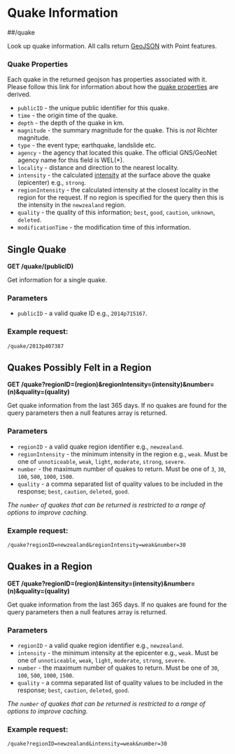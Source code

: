 # Quake Information

##/quake

 Look up quake information.  All calls return [GeoJSON](http://geojson.org/) with Point features.

### Quake Properties

 Each quake in the returned geojson has properties associated with it.
 Please follow this link for information about how the [quake properties](http://info.geonet.org.nz/x/J4IW) are derived.

 * `publicID` - the unique public identifier for this quake.
 * `time` - the origin time of the quake.
 * `depth` - the depth of the quake in km.
 * `magnitude` - the summary magnitude for the quake.  This is *not* Richter magnitude.
 * `type` - the event type; earthquake, landslide etc.
 * `agency` - the agency that located this quake.  The official GNS/GeoNet agency name for this field is WEL(*).
 * `locality` - distance and direction to the nearest locality.
 * `intensity` - the calculated [intensity](http://info.geonet.org.nz/x/b4Ih) at the surface above the quake (epicenter) e.g., `strong`.
 * `regionIntensity` - the calculated intensity at the closest locality in the region for the request.  If no region is specified for the query then this is the intensity in the `newzealand` region.
 * `quality` - the quality of this information; `best`, `good`, `caution`, `unknown`, `deleted`.
 * `modificationTime` - the modification time of this information.
## Single Quake

  **GET /quake/(publicID)**

 Get information for a single quake.

### Parameters

 * `publicID` - a valid quake ID e.g., `2014p715167`.

### Example request:

 `/quake/2013p407387`

## Quakes Possibly Felt in a Region

 **GET /quake?regionID=(region)&regionIntensity=(intensity)&number=(n)&quality=(quality)**

 Get quake information from the last 365 days.
 If no quakes are found for the query parameters then a null features array is returned.

### Parameters

 * `regionID` - a valid quake region identifier e.g., `newzealand`.
 * `regionIntensity` - the minimum intensity in the region e.g., `weak`.  Must be one of `unnoticeable`, `weak`, `light`, `moderate`, `strong`, `severe`.
 * `number` - the maximum number of quakes to return.  Must be one of  `3`, `30`, `100`, `500`, `1000`, `1500`.
 * `quality` - a comma separated list of quality values to be included in the response; `best`, `caution`, `deleted`, `good`.

 *The `number` of quakes that can be returned is restricted to a range of options to improve caching.*

### Example request:

 `/quake?regionID=newzealand&regionIntensity=weak&number=30`

## Quakes in a Region

 **GET /quake?regionID=(region)&intensity=(intensity)&number=(n)&quality=(quality)**

 Get quake information from the last 365 days.
 If no quakes are found for the query parameters then a null features array is returned.

### Parameters

 * `regionID` - a valid quake region identifier e.g., `newzealand`.
 * `intensity` - the minimum intensity at the epicenter e.g., `weak`.  Must be one of `unnoticeable`, `weak`, `light`, `moderate`, `strong`, `severe`.
 * `number` - the maximum number of quakes to return.  Must be one of `30`, `100`, `500`, `1000`, `1500`.
 * `quality` - a comma separated list of quality values to be included in the response; `best`, `caution`, `deleted`, `good`.

 *The `number` of quakes that can be returned is restricted to a range of options to improve caching.*

### Example request:

 `/quake?regionID=newzealand&intensity=weak&number=30`


